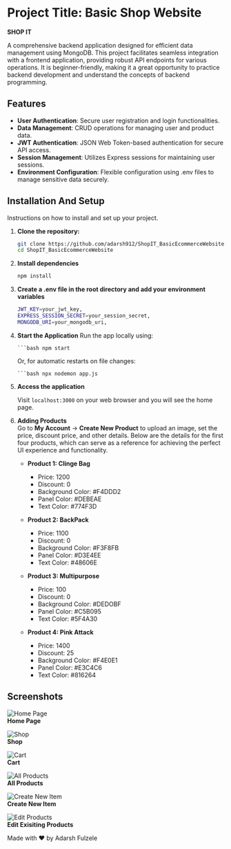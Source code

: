 
# Project Title: Basic Shop Website  
**SHOP IT**

A comprehensive backend application designed for efficient data management using MongoDB. This project facilitates seamless integration with a frontend application, providing robust API endpoints for various operations. It is beginner-friendly, making it a great opportunity to practice backend development and understand the concepts of backend programming.

## Features

- **User Authentication**: Secure user registration and login functionalities.
- **Data Management**: CRUD operations for managing user and product data.
- **JWT Authentication**: JSON Web Token-based authentication for secure API access.
- **Session Management**: Utilizes Express sessions for maintaining user sessions.
- **Environment Configuration**: Flexible configuration using .env files to manage sensitive data securely.


## Installation And Setup

Instructions on how to install and set up your project.

1. **Clone the repository:**
   ```bash
   git clone https://github.com/adarsh912/ShopIT_BasicEcommerceWebsite.git
   cd ShopIT_BasicEcommerceWebsite

2. **Install dependencies**
    ```bash
    npm install

3. **Create a .env file in the root directory and add your environment variables**
    ```bash
    JWT_KEY=your_jwt_key,
    EXPRESS_SESSION_SECRET=your_session_secret,
    MONGODB_URI=your_mongodb_uri,

5. **Start the Application**
   Run the app locally using:

       ```bash npm start
    
   Or, for automatic restarts on file changes:

       ```bash npx nodemon app.js

6. **Access the application**
      
      Visit `localhost:3000` on your web browser and you will see the home page.

7. **Adding Products**  
Go to **My Account** → **Create New Product** to upload an image, set the price, discount price, and other details. Below are the details for the first four products, which can serve as a reference for achieving the perfect UI experience and functionality.

    - **Product 1: Clinge Bag**
        - Price: 1200
        - Discount: 0
        - Background Color: #F4DDD2
        - Panel Color: #DEBEAE
        - Text Color: #774F3D

    - **Product 2: BackPack**
        - Price: 1100
        - Discount: 0
        - Background Color: #F3F8FB
        - Panel Color: #D3E4EE
        - Text Color: #48606E

    - **Product 3: Multipurpose**
        - Price: 100
        - Discount: 0
        - Background Color: #DEDOBF
        - Panel Color: #C5B095
        - Text Color: #5F4A30

    - **Product 4: Pink Attack**
        - Price: 1400
        - Discount: 25
        - Background Color: #F4E0E1
        - Panel Color: #E3C4C6
        - Text Color: #816264




## Screenshots


![Home Page](Screenshots/HomePage.png)  
**Home Page**

![Shop](Screenshots/Shop.png)  
**Shop**

![Cart](Screenshots/Cart.png)  
**Cart**


![All Products](Screenshots/AllProducts.png)  
**All Products**

![Create New Item](Screenshots/CreateNewItem.png)  
**Create New Item**


![Edit Products](Screenshots/EditProduct.png)  
**Edit Exisiting Products**

<!-- <table>
  <tr>
    <td><img src="Screenshots/LoginAlert.png" /></td>
    <td><img src="Screenshots/NewProductAlert.png"  /></td>
  </tr>
  <tr>
    <td><strong>Login Alert</strong></td>
    <td><strong>New Product Alert</strong></td>
  </tr>
</table> -->

Made with ❤️ by Adarsh Fulzele
